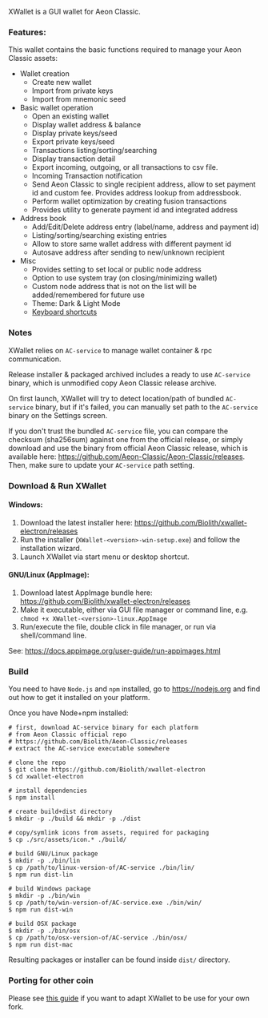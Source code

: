 XWallet is a GUI wallet for Aeon Classic.

### Features:
This wallet contains the basic functions required to manage your Aeon Classic assets:

* Wallet creation
  * Create new wallet
  * Import from private keys
  * Import from mnemonic seed
* Basic wallet operation
  * Open an existing  wallet
  * Display wallet address & balance
  * Display private keys/seed
  * Export private keys/seed
  * Transactions listing/sorting/searching
  * Display transaction detail
  * Export incoming, outgoing, or all transactions to csv file.
  * Incoming Transaction notification
  * Send Aeon Classic to single recipient address, allow to set payment id and custom fee. Provides address lookup from addressbook.
  * Perform wallet optimization by creating fusion transactions
  * Provides utility to generate payment id and integrated address
* Address book
  * Add/Edit/Delete address entry (label/name, address and payment id)
  * Listing/sorting/searching existing entries
  * Allow to store same wallet address with different payment id
  * Autosave address after sending to new/unknown recipient
* Misc
  * Provides setting to set local or public node address
  * Option to use system tray (on closing/minimizing wallet)
  * Custom node address that is not on the list will be added/remembered for future use
  * Theme: Dark & Light Mode
  * [Keyboard shortcuts](docs/shortcut.md)


### Notes

XWallet relies on `AC-service` to manage wallet container &amp; rpc communication.

Release installer & packaged archived includes a ready to use `AC-service` binary, which is unmodified copy Aeon Classic release archive.

On first launch, XWallet will try to detect location/path of bundled `AC-service` binary, but if it's failed, you can manually set path to the `AC-service` binary on the Settings screen.

If you don't trust the bundled `AC-service` file, you can compare the checksum (sha256sum) against one from the official release, or simply download and use the binary from official Aeon Classic release, which is available here: https://github.com/Aeon-Classic/Aeon-Classic/releases. Then,  make sure to update your `AC-service` path setting.

### Download &amp; Run XWallet

#### Windows:
1. Download the latest installer here: https://github.com/Biolith/xwallet-electron/releases
2. Run the installer (`XWallet-<version>-win-setup.exe`) and follow the installation wizard.
3. Launch XWallet via start menu or desktop shortcut.

#### GNU/Linux (AppImage):
1. Download latest AppImage bundle here: https://github.com/Biolith/xwallet-electron/releases
2. Make it executable, either via GUI file manager or command line, e.g. `chmod +x XWallet-<version>-linux.AppImage`
3. Run/execute the file, double click in file manager, or run via shell/command line.

See: https://docs.appimage.org/user-guide/run-appimages.html

### Build
You need to have `Node.js` and `npm` installed, go to https://nodejs.org and find out how to get it installed on your platform.

Once you have Node+npm installed:
```
# first, download AC-service binary for each platform
# from Aeon Classic official repo
# https://github.com/Biolith/Aeon-Classic/releases
# extract the AC-service executable somewhere

# clone the repo
$ git clone https://github.com/Biolith/xwallet-electron
$ cd xwallet-electron

# install dependencies
$ npm install

# create build+dist directory
$ mkdir -p ./build && mkdir -p ./dist

# copy/symlink icons from assets, required for packaging
$ cp ./src/assets/icon.* ./build/

# build GNU/Linux package
$ mkdir -p ./bin/lin
$ cp /path/to/linux-version-of/AC-service ./bin/lin/
$ npm run dist-lin

# build Windows package
$ mkdir -p ./bin/win
$ cp /path/to/win-version-of/AC-service.exe ./bin/win/
$ npm run dist-win

# build OSX package
$ mkdir -p ./bin/osx
$ cp /path/to/osx-version-of/AC-service ./bin/osx/
$ npm run dist-mac
```

Resulting packages or installer can be found inside `dist/` directory.

### Porting for other coin
Please see [this guide](docs/porting.md) if you want to adapt XWallet to be use for your own fork.
